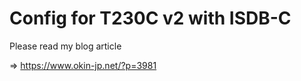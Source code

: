 # Config for T230C v2 with ISDB-C

Please read my blog article 

=> https://www.okin-jp.net/?p=3981
 
